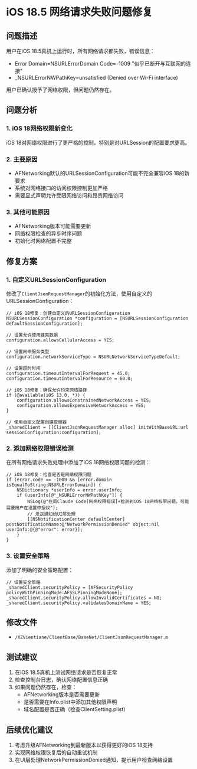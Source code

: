 # iOS 18.5 网络请求失败问题修复

## 问题描述
用户在iOS 18.5真机上运行时，所有网络请求都失败，错误信息：
- Error Domain=NSURLErrorDomain Code=-1009 "似乎已断开与互联网的连接"
- _NSURLErrorNWPathKey=unsatisfied (Denied over Wi-Fi interface)

用户已确认授予了网络权限，但问题仍然存在。

## 问题分析

### 1. iOS 18网络权限新变化
iOS 18对网络权限进行了更严格的控制，特别是对URLSession的配置要求更高。

### 2. 主要原因
- AFNetworking默认的URLSessionConfiguration可能不完全兼容iOS 18的新要求
- 系统对网络接口的访问权限控制更加严格
- 需要显式声明允许受限网络访问和昂贵网络访问

### 3. 其他可能原因
- AFNetworking版本可能需要更新
- 网络权限检查的异步时序问题
- 初始化时网络配置不完整

## 修复方案

### 1. 自定义URLSessionConfiguration
修改了`ClientJsonRequestManager`的初始化方法，使用自定义的URLSessionConfiguration：

```objc
// iOS 18修复：创建自定义的URLSessionConfiguration
NSURLSessionConfiguration *configuration = [NSURLSessionConfiguration defaultSessionConfiguration];

// 设置允许使用蜂窝数据
configuration.allowsCellularAccess = YES;

// 设置网络服务类型
configuration.networkServiceType = NSURLNetworkServiceTypeDefault;

// 设置超时时间
configuration.timeoutIntervalForRequest = 45.0;
configuration.timeoutIntervalForResource = 60.0;

// iOS 18修复：确保允许约束网络路径
if (@available(iOS 13.0, *)) {
    configuration.allowsConstrainedNetworkAccess = YES;
    configuration.allowsExpensiveNetworkAccess = YES;
}

// 使用自定义配置创建管理器
_sharedClient = [[ClientJsonRequestManager alloc] initWithBaseURL:url sessionConfiguration:configuration];
```

### 2. 添加网络权限错误检测
在所有网络请求失败处理中添加了iOS 18网络权限问题的检测：

```objc
// iOS 18修复：检查是否是网络权限问题
if (error.code == -1009 && [error.domain isEqualToString:NSURLErrorDomain]) {
    NSDictionary *userInfo = error.userInfo;
    if (userInfo[@"_NSURLErrorNWPathKey"]) {
        NSLog(@"在局Claude Code[网络权限错误]+检测到iOS 18网络权限问题，可能需要用户在设置中授权");
        // 发送通知给UI层处理
        [[NSNotificationCenter defaultCenter] postNotificationName:@"NetworkPermissionDenied" object:nil userInfo:@{@"error": error}];
    }
}
```

### 3. 设置安全策略
添加了明确的安全策略配置：

```objc
// 设置安全策略
_sharedClient.securityPolicy = [AFSecurityPolicy policyWithPinningMode:AFSSLPinningModeNone];
_sharedClient.securityPolicy.allowInvalidCertificates = NO;
_sharedClient.securityPolicy.validatesDomainName = YES;
```

## 修改文件
- `/XZVientiane/ClientBase/BaseNet/ClientJsonRequestManager.m`

## 测试建议
1. 在iOS 18.5真机上测试网络请求是否恢复正常
2. 检查控制台日志，确认网络配置信息正确
3. 如果问题仍然存在，检查：
   - AFNetworking版本是否需要更新
   - 是否需要在Info.plist中添加其他权限声明
   - 域名配置是否正确（检查ClientSetting.plist）

## 后续优化建议
1. 考虑升级AFNetworking到最新版本以获得更好的iOS 18支持
2. 实现网络权限恢复后的自动重试机制
3. 在UI层处理NetworkPermissionDenied通知，提示用户检查网络设置
